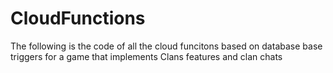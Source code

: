 # CloudFunctions


The following is the code of all the cloud funcitons based on database base triggers for  a game that implements Clans features and clan chats
